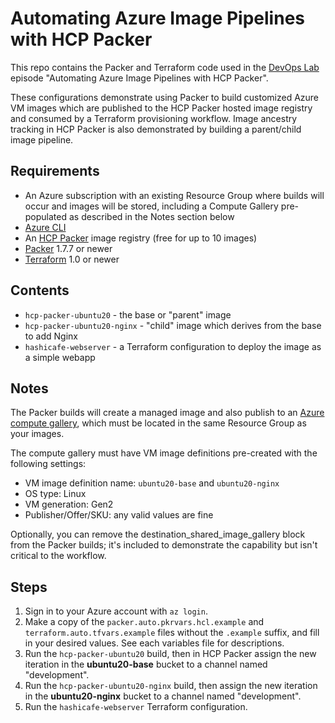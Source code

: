 # Automating Azure Image Pipelines with HCP Packer

This repo contains the Packer and Terraform code used in the [DevOps Lab](https://learn.microsoft.com/en-us/shows/devops-lab/?terms=hashicorp) episode "Automating Azure Image Pipelines with HCP Packer".

These configurations demonstrate using Packer to build customized Azure VM images which are published to the HCP Packer hosted image registry and consumed by a Terraform provisioning workflow. Image ancestry tracking in HCP Packer is also demonstrated by building a parent/child image pipeline.

## Requirements

- An Azure subscription with an existing Resource Group where builds will occur and images will be stored, including a Compute Gallery pre-populated as described in the Notes section below
- [Azure CLI](https://learn.microsoft.com/en-us/cli/azure/)
- An [HCP Packer](https://cloud.hashicorp.com/products/packer) image registry (free for up to 10 images)
- [Packer](https://www.packer.io/) 1.7.7 or newer
- [Terraform](https://www.terraform.io/) 1.0 or newer

## Contents

- `hcp-packer-ubuntu20` - the base or "parent" image
- `hcp-packer-ubuntu20-nginx` - "child" image which derives from the base to add Nginx
- `hashicafe-webserver` - a Terraform configuration to deploy the image as a simple webapp

## Notes

The Packer builds will create a managed image and also publish to an [Azure compute gallery](https://learn.microsoft.com/en-us/azure/virtual-machines/azure-compute-gallery), which must be located in the same Resource Group as your images.

The compute gallery must have VM image definitions pre-created with the following settings:

- VM image definition name: `ubuntu20-base` and `ubuntu20-nginx`
- OS type: Linux
- VM generation: Gen2
- Publisher/Offer/SKU: any valid values are fine

Optionally, you can remove the destination_shared_image_gallery block from the Packer builds; it's included to demonstrate the capability but isn't critical to the workflow.

## Steps

1. Sign in to your Azure account with `az login`.
2. Make a copy of the `packer.auto.pkrvars.hcl.example` and `terraform.auto.tfvars.example` files without the `.example` suffix, and fill in your desired values. See each variables file for descriptions.
3. Run the `hcp-packer-ubuntu20` build, then in HCP Packer assign the new iteration in the **ubuntu20-base** bucket to a channel named "development".
4. Run the `hcp-packer-ubuntu20-nginx` build, then assign the new iteration in the **ubuntu20-nginx** bucket to a channel named "development".
5. Run the `hashicafe-webserver` Terraform configuration.
